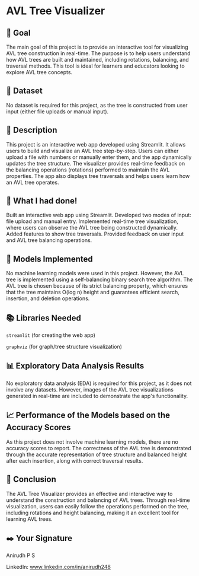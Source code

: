 # AVL Tree Visualizer

## 🎯 Goal
The main goal of this project is to provide an interactive tool for visualizing AVL tree construction in real-time. The purpose is to help users understand how AVL trees are built and maintained, including rotations, balancing, and traversal methods. This tool is ideal for learners and educators looking to explore AVL tree concepts.

## 🧵 Dataset
No dataset is required for this project, as the tree is constructed from user input (either file uploads or manual input).

## 🧾 Description
This project is an interactive web app developed using Streamlit. It allows users to build and visualize an AVL tree step-by-step. Users can either upload a file with numbers or manually enter them, and the app dynamically updates the tree structure. The visualizer provides real-time feedback on the balancing operations (rotations) performed to maintain the AVL properties. The app also displays tree traversals and helps users learn how an AVL tree operates.

## 🧮 What I had done!

Built an interactive web app using Streamlit.
Developed two modes of input: file upload and manual entry.
Implemented real-time tree visualization, where users can observe the AVL tree being constructed dynamically.
Added features to show tree traversals.
Provided feedback on user input and AVL tree balancing operations.

## 🚀 Models Implemented
No machine learning models were used in this project. However, the AVL tree is implemented using a self-balancing binary search tree algorithm. The AVL tree is chosen because of its strict balancing property, which ensures that the tree maintains O(log n) height and guarantees efficient search, insertion, and deletion operations.

## 📚 Libraries Needed

`streamlit` (for creating the web app)

`graphviz` (for graph/tree structure visualization)

## 📊 Exploratory Data Analysis Results
No exploratory data analysis (EDA) is required for this project, as it does not involve any datasets. However, images of the AVL tree visualizations generated in real-time are included to demonstrate the app's functionality.

## 📈 Performance of the Models based on the Accuracy Scores
As this project does not involve machine learning models, there are no accuracy scores to report. The correctness of the AVL tree is demonstrated through the accurate representation of tree structure and balanced height after each insertion, along with correct traversal results.

## 📢 Conclusion
The AVL Tree Visualizer provides an effective and interactive way to understand the construction and balancing of AVL trees. Through real-time visualization, users can easily follow the operations performed on the tree, including rotations and height balancing, making it an excellent tool for learning AVL trees.

## ✒️ Your Signature
Anirudh P S

LinkedIn: www.linkedin.com/in/anirudh248
